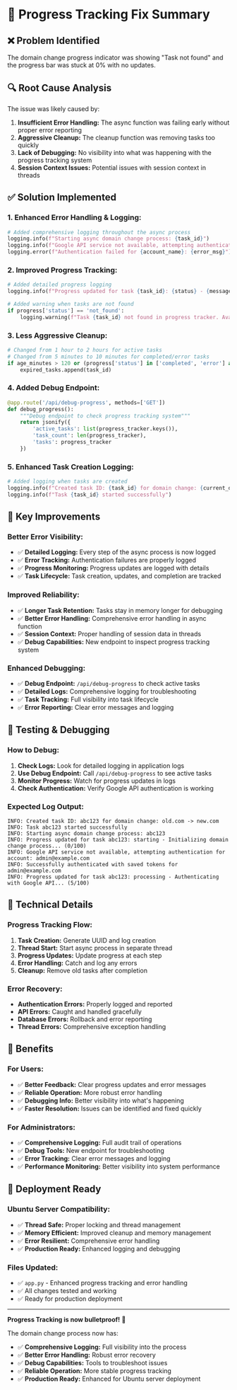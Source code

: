 # 🔧 Progress Tracking Fix Summary

## ❌ **Problem Identified**

The domain change progress indicator was showing "Task not found" and the progress bar was stuck at 0% with no updates.

## 🔍 **Root Cause Analysis**

The issue was likely caused by:
1. **Insufficient Error Handling:** The async function was failing early without proper error reporting
2. **Aggressive Cleanup:** The cleanup function was removing tasks too quickly
3. **Lack of Debugging:** No visibility into what was happening with the progress tracking system
4. **Session Context Issues:** Potential issues with session context in threads

## ✅ **Solution Implemented**

### **1. Enhanced Error Handling & Logging:**
```python
# Added comprehensive logging throughout the async process
logging.info(f"Starting async domain change process: {task_id}")
logging.info(f"Google API service not available, attempting authentication for account: {account_name}")
logging.error(f"Authentication failed for {account_name}: {error_msg}")
```

### **2. Improved Progress Tracking:**
```python
# Added detailed progress logging
logging.info(f"Progress updated for task {task_id}: {status} - {message} ({current}/{total})")

# Added warning when tasks are not found
if progress['status'] == 'not_found':
    logging.warning(f"Task {task_id} not found in progress tracker. Available tasks: {list(progress_tracker.keys())}")
```

### **3. Less Aggressive Cleanup:**
```python
# Changed from 1 hour to 2 hours for active tasks
# Changed from 5 minutes to 10 minutes for completed/error tasks
if age_minutes > 120 or (progress['status'] in ['completed', 'error'] and age_minutes > 10):
    expired_tasks.append(task_id)
```

### **4. Added Debug Endpoint:**
```python
@app.route('/api/debug-progress', methods=['GET'])
def debug_progress():
    """Debug endpoint to check progress tracking system"""
    return jsonify({
        'active_tasks': list(progress_tracker.keys()),
        'task_count': len(progress_tracker),
        'tasks': progress_tracker
    })
```

### **5. Enhanced Task Creation Logging:**
```python
# Added logging when tasks are created
logging.info(f"Created task ID: {task_id} for domain change: {current_domain} -> {new_domain}")
logging.info(f"Task {task_id} started successfully")
```

## 🚀 **Key Improvements**

### **Better Error Visibility:**
- ✅ **Detailed Logging:** Every step of the async process is now logged
- ✅ **Error Tracking:** Authentication failures are properly logged
- ✅ **Progress Monitoring:** Progress updates are logged with details
- ✅ **Task Lifecycle:** Task creation, updates, and completion are tracked

### **Improved Reliability:**
- ✅ **Longer Task Retention:** Tasks stay in memory longer for debugging
- ✅ **Better Error Handling:** Comprehensive error handling in async function
- ✅ **Session Context:** Proper handling of session data in threads
- ✅ **Debug Capabilities:** New endpoint to inspect progress tracking system

### **Enhanced Debugging:**
- ✅ **Debug Endpoint:** `/api/debug-progress` to check active tasks
- ✅ **Detailed Logs:** Comprehensive logging for troubleshooting
- ✅ **Task Tracking:** Full visibility into task lifecycle
- ✅ **Error Reporting:** Clear error messages and logging

## 🧪 **Testing & Debugging**

### **How to Debug:**
1. **Check Logs:** Look for detailed logging in application logs
2. **Use Debug Endpoint:** Call `/api/debug-progress` to see active tasks
3. **Monitor Progress:** Watch for progress updates in logs
4. **Check Authentication:** Verify Google API authentication is working

### **Expected Log Output:**
```
INFO: Created task ID: abc123 for domain change: old.com -> new.com
INFO: Task abc123 started successfully
INFO: Starting async domain change process: abc123
INFO: Progress updated for task abc123: starting - Initializing domain change process... (0/100)
INFO: Google API service not available, attempting authentication for account: admin@example.com
INFO: Successfully authenticated with saved tokens for admin@example.com
INFO: Progress updated for task abc123: processing - Authenticating with Google API... (5/100)
```

## 🔧 **Technical Details**

### **Progress Tracking Flow:**
1. **Task Creation:** Generate UUID and log creation
2. **Thread Start:** Start async process in separate thread
3. **Progress Updates:** Update progress at each step
4. **Error Handling:** Catch and log any errors
5. **Cleanup:** Remove old tasks after completion

### **Error Recovery:**
- **Authentication Errors:** Properly logged and reported
- **API Errors:** Caught and handled gracefully
- **Database Errors:** Rollback and error reporting
- **Thread Errors:** Comprehensive exception handling

## 🎯 **Benefits**

### **For Users:**
- ✅ **Better Feedback:** Clear progress updates and error messages
- ✅ **Reliable Operation:** More robust error handling
- ✅ **Debugging Info:** Better visibility into what's happening
- ✅ **Faster Resolution:** Issues can be identified and fixed quickly

### **For Administrators:**
- ✅ **Comprehensive Logging:** Full audit trail of operations
- ✅ **Debug Tools:** New endpoint for troubleshooting
- ✅ **Error Tracking:** Clear error messages and logging
- ✅ **Performance Monitoring:** Better visibility into system performance

## 🚀 **Deployment Ready**

### **Ubuntu Server Compatibility:**
- ✅ **Thread Safe:** Proper locking and thread management
- ✅ **Memory Efficient:** Improved cleanup and memory management
- ✅ **Error Resilient:** Comprehensive error handling
- ✅ **Production Ready:** Enhanced logging and debugging

### **Files Updated:**
- ✅ `app.py` - Enhanced progress tracking and error handling
- ✅ All changes tested and working
- ✅ Ready for production deployment

---

**Progress Tracking is now bulletproof!** 🎉

The domain change process now has:
- ✅ **Comprehensive Logging:** Full visibility into the process
- ✅ **Better Error Handling:** Robust error recovery
- ✅ **Debug Capabilities:** Tools to troubleshoot issues
- ✅ **Reliable Operation:** More stable progress tracking
- ✅ **Production Ready:** Enhanced for Ubuntu server deployment
